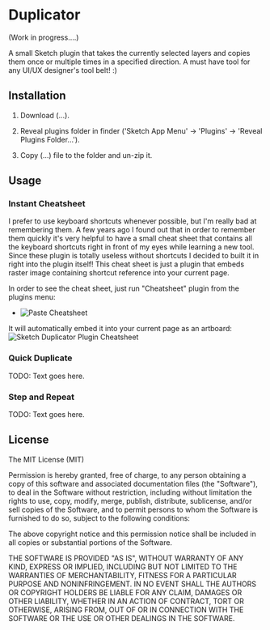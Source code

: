 Duplicator
===========

(Work in progress....)

A small Sketch plugin that takes the currently selected layers and copies them once or multiple times in a specified direction. A must have tool for any UI/UX designer's tool belt! :)

## Installation

1. Download (...).

2. Reveal plugins folder in finder ('Sketch App Menu' -> 'Plugins' -> 'Reveal Plugins Folder...').

3. Copy (...) file to the folder and un-zip it.

## Usage

### Instant Cheatsheet
I prefer to use keyboard shortcuts whenever possible, but I'm really bad at remembering them. A few years ago I found out that in order to remember them quickly it's very helpful to have a small cheat sheet that contains all the keyboard shortcuts right in front of my eyes while learning a new tool. Since these plugin is totally useless without shortcuts I decided to built it in right into the plugin itself! This cheat sheet is just a plugin that embeds raster image containing shortcut reference into your current page.

In order to see the cheat sheet, just run "Cheatsheet" plugin from the plugins menu:
- ![Paste Cheatsheet](http://turbobabr.github.io/duplicator/images/paste-cheatsheet.png)

It will automatically embed it into your current page as an artboard:
![Sketch Duplicator Plugin Cheatsheet](http://turbobabr.github.io/duplicator/images/plugin-cheatsheet.png)

### Quick Duplicate

TODO: Text goes here.

### Step and Repeat

TODO: Text goes here.

## License

The MIT License (MIT)

Permission is hereby granted, free of charge, to any person obtaining a copy of this software and associated documentation files (the "Software"), to deal in the Software without restriction, including without limitation the rights to use, copy, modify, merge, publish, distribute, sublicense, and/or sell copies of the Software, and to permit persons to whom the Software is furnished to do so, subject to the following conditions:

The above copyright notice and this permission notice shall be included in all copies or substantial portions of the Software.

THE SOFTWARE IS PROVIDED "AS IS", WITHOUT WARRANTY OF ANY KIND, EXPRESS OR IMPLIED, INCLUDING BUT NOT LIMITED TO THE WARRANTIES OF MERCHANTABILITY, FITNESS FOR A PARTICULAR PURPOSE AND NONINFRINGEMENT. IN NO EVENT SHALL THE AUTHORS OR COPYRIGHT HOLDERS BE LIABLE FOR ANY CLAIM, DAMAGES OR OTHER LIABILITY, WHETHER IN AN ACTION OF CONTRACT, TORT OR OTHERWISE, ARISING FROM, OUT OF OR IN CONNECTION WITH THE SOFTWARE OR THE USE OR OTHER DEALINGS IN THE SOFTWARE.